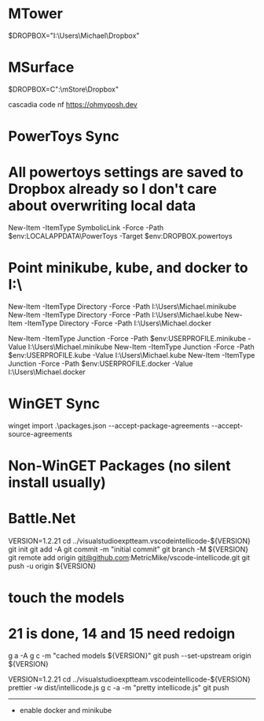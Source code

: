 # MTower

$DROPBOX="I:\Users\Michael\Dropbox"

# MSurface

$DROPBOX=C":\mStore\Dropbox"

cascadia code nf
https://ohmyposh.dev

# PowerToys Sync

# All powertoys settings are saved to Dropbox already so I don't care about overwriting local data

New-Item -ItemType SymbolicLink -Force -Path $env:LOCALAPPDATA\PowerToys -Target $env:DROPBOX\.powertoys

# Point minikube, kube, and docker to I:\
New-Item -ItemType Directory -Force -Path I:\Users\Michael\.minikube
New-Item -ItemType Directory -Force -Path I:\Users\Michael\.kube
New-Item -ItemType Directory -Force -Path I:\Users\Michael\.docker

New-Item -ItemType Junction -Force -Path $env:USERPROFILE\.minikube -Value I:\Users\Michael\.minikube
New-Item -ItemType Junction -Force -Path $env:USERPROFILE\.kube -Value I:\Users\Michael\.kube
New-Item -ItemType Junction -Force -Path $env:USERPROFILE\.docker -Value I:\Users\Michael\.docker

# WinGET Sync

winget import .\packages.json --accept-package-agreements --accept-source-agreements

# Non-WinGET Packages (no silent install usually)

# Battle.Net

####
VERSION=1.2.21
cd ../visualstudioexptteam.vscodeintellicode-${VERSION}
git init
git add -A
git commit -m "initial commit"
git branch -M ${VERSION}
git remote add origin git@github.com:MetricMike/vscode-intellicode.git
git push -u origin ${VERSION}

# touch the models
# 21 is done, 14 and 15 need redoign

g a -A
g c -m "cached models ${VERSION}"
git push --set-upstream origin ${VERSION} 


VERSION=1.2.21
cd ../visualstudioexptteam.vscodeintellicode-${VERSION}
prettier -w dist/intellicode.js
g c -a -m "pretty intellicode.js"
git push


---

- enable docker and minikube
